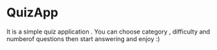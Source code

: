 # QuizApp
It is a simple quiz application . You can choose category , difficulty and numberof questions then start answering and enjoy :)
